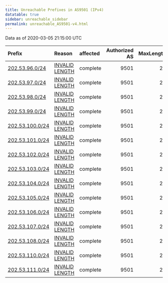 ```yaml
---
title: Unreachable Prefixes in AS9501 (IPv4)
datatable: true
sidebar: unreachable_sidebar
permalink: unreachable_AS9501-v4.html
---
```


Data as of 2020-03-05 21:15:00 UTC


<div class="datatable-begin"></div>

| Prefix                                                   | Reason                                                                                                   | affected   |   Authorized AS |   MaxLength | Anchor                                       |   unreachable /24s |
|:---------------------------------------------------------|:---------------------------------------------------------------------------------------------------------|:-----------|----------------:|------------:|:---------------------------------------------|-------------------:|
| [202.53.96.0/24](https://stat.ripe.net/202.53.96.0/24)   | [INVALID LENGTH](https://rpki-validator.ripe.net/announcement-preview?asn=AS9501&prefix=202.53.96.0/24)  | complete   |            9501 |          20 | [APNIC](unreachable_APNIC_RPKI_Root-v4.html) |                  1 |
| [202.53.97.0/24](https://stat.ripe.net/202.53.97.0/24)   | [INVALID LENGTH](https://rpki-validator.ripe.net/announcement-preview?asn=AS9501&prefix=202.53.97.0/24)  | complete   |            9501 |          20 | [APNIC](unreachable_APNIC_RPKI_Root-v4.html) |                  1 |
| [202.53.98.0/24](https://stat.ripe.net/202.53.98.0/24)   | [INVALID LENGTH](https://rpki-validator.ripe.net/announcement-preview?asn=AS9501&prefix=202.53.98.0/24)  | complete   |            9501 |          20 | [APNIC](unreachable_APNIC_RPKI_Root-v4.html) |                  1 |
| [202.53.99.0/24](https://stat.ripe.net/202.53.99.0/24)   | [INVALID LENGTH](https://rpki-validator.ripe.net/announcement-preview?asn=AS9501&prefix=202.53.99.0/24)  | complete   |            9501 |          20 | [APNIC](unreachable_APNIC_RPKI_Root-v4.html) |                  1 |
| [202.53.100.0/24](https://stat.ripe.net/202.53.100.0/24) | [INVALID LENGTH](https://rpki-validator.ripe.net/announcement-preview?asn=AS9501&prefix=202.53.100.0/24) | complete   |            9501 |          20 | [APNIC](unreachable_APNIC_RPKI_Root-v4.html) |                  1 |
| [202.53.101.0/24](https://stat.ripe.net/202.53.101.0/24) | [INVALID LENGTH](https://rpki-validator.ripe.net/announcement-preview?asn=AS9501&prefix=202.53.101.0/24) | complete   |            9501 |          20 | [APNIC](unreachable_APNIC_RPKI_Root-v4.html) |                  1 |
| [202.53.102.0/24](https://stat.ripe.net/202.53.102.0/24) | [INVALID LENGTH](https://rpki-validator.ripe.net/announcement-preview?asn=AS9501&prefix=202.53.102.0/24) | complete   |            9501 |          20 | [APNIC](unreachable_APNIC_RPKI_Root-v4.html) |                  1 |
| [202.53.103.0/24](https://stat.ripe.net/202.53.103.0/24) | [INVALID LENGTH](https://rpki-validator.ripe.net/announcement-preview?asn=AS9501&prefix=202.53.103.0/24) | complete   |            9501 |          20 | [APNIC](unreachable_APNIC_RPKI_Root-v4.html) |                  1 |
| [202.53.104.0/24](https://stat.ripe.net/202.53.104.0/24) | [INVALID LENGTH](https://rpki-validator.ripe.net/announcement-preview?asn=AS9501&prefix=202.53.104.0/24) | complete   |            9501 |          20 | [APNIC](unreachable_APNIC_RPKI_Root-v4.html) |                  1 |
| [202.53.105.0/24](https://stat.ripe.net/202.53.105.0/24) | [INVALID LENGTH](https://rpki-validator.ripe.net/announcement-preview?asn=AS9501&prefix=202.53.105.0/24) | complete   |            9501 |          20 | [APNIC](unreachable_APNIC_RPKI_Root-v4.html) |                  1 |
| [202.53.106.0/24](https://stat.ripe.net/202.53.106.0/24) | [INVALID LENGTH](https://rpki-validator.ripe.net/announcement-preview?asn=AS9501&prefix=202.53.106.0/24) | complete   |            9501 |          20 | [APNIC](unreachable_APNIC_RPKI_Root-v4.html) |                  1 |
| [202.53.107.0/24](https://stat.ripe.net/202.53.107.0/24) | [INVALID LENGTH](https://rpki-validator.ripe.net/announcement-preview?asn=AS9501&prefix=202.53.107.0/24) | complete   |            9501 |          20 | [APNIC](unreachable_APNIC_RPKI_Root-v4.html) |                  1 |
| [202.53.108.0/24](https://stat.ripe.net/202.53.108.0/24) | [INVALID LENGTH](https://rpki-validator.ripe.net/announcement-preview?asn=AS9501&prefix=202.53.108.0/24) | complete   |            9501 |          20 | [APNIC](unreachable_APNIC_RPKI_Root-v4.html) |                  1 |
| [202.53.110.0/24](https://stat.ripe.net/202.53.110.0/24) | [INVALID LENGTH](https://rpki-validator.ripe.net/announcement-preview?asn=AS9501&prefix=202.53.110.0/24) | complete   |            9501 |          20 | [APNIC](unreachable_APNIC_RPKI_Root-v4.html) |                  1 |
| [202.53.111.0/24](https://stat.ripe.net/202.53.111.0/24) | [INVALID LENGTH](https://rpki-validator.ripe.net/announcement-preview?asn=AS9501&prefix=202.53.111.0/24) | complete   |            9501 |          20 | [APNIC](unreachable_APNIC_RPKI_Root-v4.html) |                  1 |

<div class="datatable-end"></div>